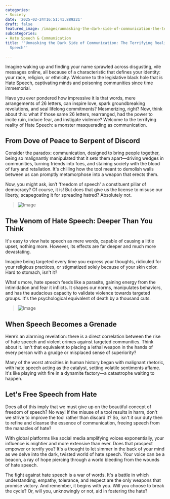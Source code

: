 ```yaml
---
categories:
- Society
date: '2025-02-24T16:51:41.889221'
draft: false
featured_image: /images/unmasking-the-dark-side-of-communication-the-terrifying-reality-of-hate-speech-0.jpg
subcategories:
- Hate Speech & Communication
title: '"Unmasking the Dark Side of Communication: The Terrifying Reality of Hate
  Speech"'

---
```



Imagine waking up and finding your name sprawled across disgusting, vile messages online, all because of a characteristic that defines your identity: your race, religion, or ethnicity. Welcome to the legislative black hole that is Hate Speech, captivating minds and poisoning communities since time immemorial.

Have you ever pondered how impressive it is that words, mere arrangements of 26 letters, can inspire love, spark groundbreaking revolutions, and seal lifelong commitments? Mesmerizing, right? Now, think about this: what if those same 26 letters, rearranged, had the power to incite ruin, induce fear, and instigate violence? Welcome to the terrifying reality of Hate Speech: a monster masquerading as communication. 

## From Dove of Peace to Serpent of Discord

Consider the paradox: communication, designed to bring people together, being so malignantly manipulated that it sets them apart—driving wedges in communities, turning friends into foes, and staining society with the blood of fury and retaliation. It's chilling how the tool meant to demolish walls between us can promptly metamorphose into a weapon that erects them. 

Now, you might ask, isn’t 'freedom of speech' a constituent pillar of democracy? Of course, it is! But does that give us the license to misuse our liberty, scapegoating it for spreading hatred? Absolutely not.

> ![Image](/images/unmasking-the-dark-side-of-communication-the-terrifying-reality-of-hate-speech-1.jpg)

## The Venom of Hate Speech: Deeper Than You Think

It's easy to view hate speech as mere words, capable of causing a little upset, nothing more. However, its effects are far deeper and much more devastating. 

Imagine being targeted every time you express your thoughts, ridiculed for your religious practices, or stigmatized solely because of your skin color. Hard to stomach, isn't it?

What's more, hate speech feeds like a parasite, gaining energy from the intimidation and fear it inflicts. It shapes our norms, manipulates behaviors, and has the audacious capacity to validate violence towards targeted groups. It's the psychological equivalent of death by a thousand cuts.

> ![Image](/images/unmasking-the-dark-side-of-communication-the-terrifying-reality-of-hate-speech-2.jpg)

## When Speech Becomes a Grenade 

Here’s an alarming revelation: there is a direct correlation between the rise of hate speech and violent crimes against targeted communities. Think about it. Isn't that equivalent to placing a lethal weapon in the hands of every person with a grudge or misplaced sense of superiority? 

Many of the worst atrocities in human history began with malignant rhetoric, with hate speech acting as the catalyst, setting volatile sentiments aflame. It's like playing with fire in a dynamite factory—a catastrophe waiting to happen. 

## Let's Free Speech from Hate

Does all of this imply that we must give up on the beautiful concept of freedom of speech? No way! If the misuse of a tool results in harm, don't we strive to improve the tool rather than discard it? So, isn't it our duty then to refine and cleanse the essence of communication, freeing speech from the manacles of hate?

With global platforms like social media amplifying voices exponentially, your influence is mightier and more extensive than ever. Does that prospect empower or terrify you? It's a thought to let simmer in the back of your mind as we delve into the dark, twisted world of hate speech. Your voice can be a beacon, a ray of hope piercing through a world bleeding from the wounds of hate speech.

The fight against hate speech is a war of words. It's a battle in which understanding, empathy, tolerance, and respect are the only weapons that promise victory. And remember, it begins with you. Will you choose to break the cycle? Or, will you, unknowingly or not, aid in fostering the hate?
